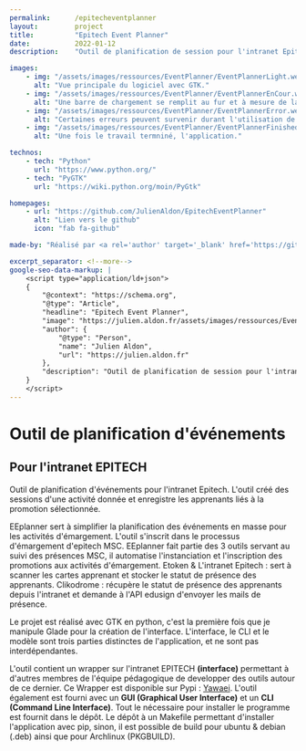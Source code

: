 ```yaml
---
permalink:      /epitecheventplanner
layout:         project
title:          "Epitech Event Planner"
date:           2022-01-12
description:    "Outil de planification de session pour l'intranet Epitech. L'outil créé des sessions d'une activité donnée et enregistre les apprenants liés à la promotion sélectionnée. EEplanner sert à simplifier la planifification des événements en masse pour les activités d'émmargement. L'outil s'inscrit dans le processus d'émmargement d'epitech MSC."

images:
    - img: "/assets/images/ressources/EventPlanner/EventPlannerLight.webp"
      alt: "Vue principale du logiciel avec GTK."
    - img: "/assets/images/ressources/EventPlanner/EventPlannerEnCour.webp"
      alt: "Une barre de chargement se remplit au fur et à mesure de la réalisation des tâches."
    - img: "/assets/images/ressources/EventPlanner/EventPlannerError.webp"
      alt: "Certaines erreurs peuvent survenir durant l'utilisation de l'outil."
    - img: "/assets/images/ressources/EventPlanner/EventPlannerFinished.webp"
      alt: "Une fois le travail termniné, l'application."

technos:
    - tech: "Python"
      url: "https://www.python.org/"
    - tech: "PyGTK"
      url: "https://wiki.python.org/moin/PyGtk"

homepages:
    - url: "https://github.com/JulienAldon/EpitechEventPlanner"
      alt: "Lien vers le github"
      icon: "fab fa-github"

made-by: "Réalisé par <a rel='author' target='_blank' href='https://github.com/JulienAldon'>Julien Aldon</a>"

excerpt_separator: <!--more-->
google-seo-data-markup: |
    <script type="application/ld+json">
    {
        "@context": "https://schema.org",
        "@type": "Article",
        "headline": "Epitech Event Planner",
        "image": "https://julien.aldon.fr/assets/images/ressources/EventPlanner/EventPlannerVue.webp",
        "author": {
            "@type": "Person",
            "name": "Julien Aldon",
            "url": "https://julien.aldon.fr"
        },
        "description": "Outil de planification de session pour l'intranet Epitech. L'outil créé des sessions d'une activité donnée et enregistre les apprenants liés à la promotion sélectionnée. EEplanner sert à simplifier la planifification des événements en masse pour les activités d'émmargement. L'outil s'inscrit dans le processus d'émmargement d'epitech MSC."
    }
    </script>
---
```

# Outil de planification d'événements
## Pour l'intranet EPITECH
Outil de planification d'événements pour l'intranet Epitech. L'outil créé des sessions d'une activité donnée et enregistre les apprenants liés à la promotion sélectionnée.
<!--more-->
EEplanner sert à simplifier la planification des événements en masse pour les activités d'émargement. L'outil s'inscrit dans le processus d'émargement d'epitech MSC.
EEplanner fait partie des 3 outils servant au suivi des présences MSC, il automatise l'instanciation et l'inscription des promotions aux activités d'émargement. Etoken & L'intranet Epitech : sert à scanner les cartes apprenant et stocker le statut de présence des apprenants. Clikodrome : récupère le statut de présence des apprenants depuis l'intranet et demande à l'API edusign d'envoyer les mails de présence.

Le projet est réalisé avec GTK en python, c'est la première fois que je manipule Glade pour la création de l'interface. L'interface, le CLI et le modèle sont trois parties distinctes de l'application, et ne sont pas interdépendantes.

L'outil contient un wrapper sur l'intranet EPITECH **(interface)** permettant à d'autres membres de l'équipe pédagogique
de developper des outils autour de ce dernier. Ce Wrapper est disponible sur Pypi : <a href="https://pypi.org/project/yawaei/0.0.8/">Yawaei</a>. L'outil également est fourni avec un **GUI (Graphical User Interface)** et un **CLI (Command Line Interface)**.
Tout le nécessaire pour installer le programme est fournit dans le dépôt. Le dépôt à un Makefile permettant d'installer l'application avec pip, sinon, il est possible de build pour ubuntu & debian (.deb) ainsi que pour Archlinux (PKGBUILD).